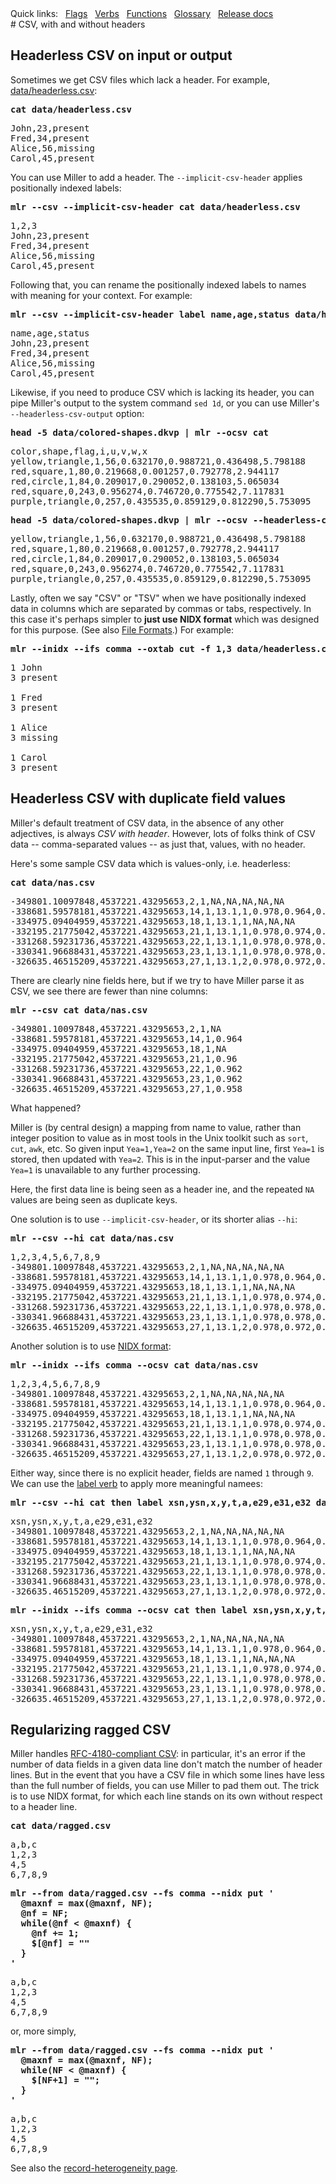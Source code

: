 <!---  PLEASE DO NOT EDIT DIRECTLY. EDIT THE .md.in FILE PLEASE. --->
<div>
<span class="quicklinks">
Quick links:
&nbsp;
<a class="quicklink" href="../reference-main-flag-list/index.html">Flags</a>
&nbsp;
<a class="quicklink" href="../reference-verbs/index.html">Verbs</a>
&nbsp;
<a class="quicklink" href="../reference-dsl-builtin-functions/index.html">Functions</a>
&nbsp;
<a class="quicklink" href="../glossary/index.html">Glossary</a>
&nbsp;
<a class="quicklink" href="../release-docs/index.html">Release docs</a>
</span>
</div>
# CSV, with and without headers

## Headerless CSV on input or output

Sometimes we get CSV files which lack a header. For example, [data/headerless.csv](./data/headerless.csv):

<pre class="pre-highlight-in-pair">
<b>cat data/headerless.csv</b>
</pre>
<pre class="pre-non-highlight-in-pair">
John,23,present
Fred,34,present
Alice,56,missing
Carol,45,present
</pre>

You can use Miller to add a header. The `--implicit-csv-header` applies positionally indexed labels:

<pre class="pre-highlight-in-pair">
<b>mlr --csv --implicit-csv-header cat data/headerless.csv</b>
</pre>
<pre class="pre-non-highlight-in-pair">
1,2,3
John,23,present
Fred,34,present
Alice,56,missing
Carol,45,present
</pre>

Following that, you can rename the positionally indexed labels to names with meaning for your context.  For example:

<pre class="pre-highlight-in-pair">
<b>mlr --csv --implicit-csv-header label name,age,status data/headerless.csv</b>
</pre>
<pre class="pre-non-highlight-in-pair">
name,age,status
John,23,present
Fred,34,present
Alice,56,missing
Carol,45,present
</pre>

Likewise, if you need to produce CSV which is lacking its header, you can pipe Miller's output to the system command `sed 1d`, or you can use Miller's `--headerless-csv-output` option:

<pre class="pre-highlight-in-pair">
<b>head -5 data/colored-shapes.dkvp | mlr --ocsv cat</b>
</pre>
<pre class="pre-non-highlight-in-pair">
color,shape,flag,i,u,v,w,x
yellow,triangle,1,56,0.632170,0.988721,0.436498,5.798188
red,square,1,80,0.219668,0.001257,0.792778,2.944117
red,circle,1,84,0.209017,0.290052,0.138103,5.065034
red,square,0,243,0.956274,0.746720,0.775542,7.117831
purple,triangle,0,257,0.435535,0.859129,0.812290,5.753095
</pre>

<pre class="pre-highlight-in-pair">
<b>head -5 data/colored-shapes.dkvp | mlr --ocsv --headerless-csv-output cat</b>
</pre>
<pre class="pre-non-highlight-in-pair">
yellow,triangle,1,56,0.632170,0.988721,0.436498,5.798188
red,square,1,80,0.219668,0.001257,0.792778,2.944117
red,circle,1,84,0.209017,0.290052,0.138103,5.065034
red,square,0,243,0.956274,0.746720,0.775542,7.117831
purple,triangle,0,257,0.435535,0.859129,0.812290,5.753095
</pre>

Lastly, often we say "CSV" or "TSV" when we have positionally indexed data in columns which are separated by commas or tabs, respectively. In this case it's perhaps simpler to **just use NIDX format** which was designed for this purpose. (See also [File Formats](file-formats.md).) For example:

<pre class="pre-highlight-in-pair">
<b>mlr --inidx --ifs comma --oxtab cut -f 1,3 data/headerless.csv</b>
</pre>
<pre class="pre-non-highlight-in-pair">
1 John
3 present

1 Fred
3 present

1 Alice
3 missing

1 Carol
3 present
</pre>

## Headerless CSV with duplicate field values

Miller's default treatment of CSV data, in the absence of any other adjectives, is always _CSV with header_.
However, lots of folks think of CSV data -- comma-separated values -- as just that, values, with no header.

Here's some sample CSV data which is values-only, i.e. headerless:

<pre class="pre-highlight-in-pair">
<b>cat data/nas.csv</b>
</pre>
<pre class="pre-non-highlight-in-pair">
-349801.10097848,4537221.43295653,2,1,NA,NA,NA,NA,NA
-338681.59578181,4537221.43295653,14,1,13.1,1,0.978,0.964,0.964
-334975.09404959,4537221.43295653,18,1,13.1,1,NA,NA,NA
-332195.21775042,4537221.43295653,21,1,13.1,1,0.978,0.974,0.96
-331268.59231736,4537221.43295653,22,1,13.1,1,0.978,0.978,0.962
-330341.96688431,4537221.43295653,23,1,13.1,1,0.978,0.978,0.962
-326635.46515209,4537221.43295653,27,1,13.1,2,0.978,0.972,0.958
</pre>

There are clearly nine fields here, but if we try to have Miller parse it as CSV, we
see there are fewer than nine columns:

<pre class="pre-highlight-in-pair">
<b>mlr --csv cat data/nas.csv</b>
</pre>
<pre class="pre-non-highlight-in-pair">
-349801.10097848,4537221.43295653,2,1,NA
-338681.59578181,4537221.43295653,14,1,0.964
-334975.09404959,4537221.43295653,18,1,NA
-332195.21775042,4537221.43295653,21,1,0.96
-331268.59231736,4537221.43295653,22,1,0.962
-330341.96688431,4537221.43295653,23,1,0.962
-326635.46515209,4537221.43295653,27,1,0.958
</pre>

What happened?

Miller is (by central design) a mapping from name to value, rather than integer
position to value as in most tools in the Unix toolkit such as `sort`, `cut`,
`awk`, etc. So given input `Yea=1,Yea=2` on the same input line, first `Yea=1`
is stored, then updated with `Yea=2`. This is in the input-parser and the value
`Yea=1` is unavailable to any further processing.

Here, the first data line is being seen as a header ine, and the repeated `NA`
values are being seen as duplicate keys.

One solution is to use `--implicit-csv-header`, or its shorter alias `--hi`:

<pre class="pre-highlight-in-pair">
<b>mlr --csv --hi cat data/nas.csv</b>
</pre>
<pre class="pre-non-highlight-in-pair">
1,2,3,4,5,6,7,8,9
-349801.10097848,4537221.43295653,2,1,NA,NA,NA,NA,NA
-338681.59578181,4537221.43295653,14,1,13.1,1,0.978,0.964,0.964
-334975.09404959,4537221.43295653,18,1,13.1,1,NA,NA,NA
-332195.21775042,4537221.43295653,21,1,13.1,1,0.978,0.974,0.96
-331268.59231736,4537221.43295653,22,1,13.1,1,0.978,0.978,0.962
-330341.96688431,4537221.43295653,23,1,13.1,1,0.978,0.978,0.962
-326635.46515209,4537221.43295653,27,1,13.1,2,0.978,0.972,0.958
</pre>

Another solution is to use [NIDX format](file-formats.md#nidx-index-numbered-toolkit-style):

<pre class="pre-highlight-in-pair">
<b>mlr --inidx --ifs comma --ocsv cat data/nas.csv</b>
</pre>
<pre class="pre-non-highlight-in-pair">
1,2,3,4,5,6,7,8,9
-349801.10097848,4537221.43295653,2,1,NA,NA,NA,NA,NA
-338681.59578181,4537221.43295653,14,1,13.1,1,0.978,0.964,0.964
-334975.09404959,4537221.43295653,18,1,13.1,1,NA,NA,NA
-332195.21775042,4537221.43295653,21,1,13.1,1,0.978,0.974,0.96
-331268.59231736,4537221.43295653,22,1,13.1,1,0.978,0.978,0.962
-330341.96688431,4537221.43295653,23,1,13.1,1,0.978,0.978,0.962
-326635.46515209,4537221.43295653,27,1,13.1,2,0.978,0.972,0.958
</pre>

Either way, since there is no explicit header, fields are named `1` through `9`. We can use the
[label verb](reference-verbs.md#label) to apply more meaningful namees:

<pre class="pre-highlight-in-pair">
<b>mlr --csv --hi cat then label xsn,ysn,x,y,t,a,e29,e31,e32 data/nas.csv</b>
</pre>
<pre class="pre-non-highlight-in-pair">
xsn,ysn,x,y,t,a,e29,e31,e32
-349801.10097848,4537221.43295653,2,1,NA,NA,NA,NA,NA
-338681.59578181,4537221.43295653,14,1,13.1,1,0.978,0.964,0.964
-334975.09404959,4537221.43295653,18,1,13.1,1,NA,NA,NA
-332195.21775042,4537221.43295653,21,1,13.1,1,0.978,0.974,0.96
-331268.59231736,4537221.43295653,22,1,13.1,1,0.978,0.978,0.962
-330341.96688431,4537221.43295653,23,1,13.1,1,0.978,0.978,0.962
-326635.46515209,4537221.43295653,27,1,13.1,2,0.978,0.972,0.958
</pre>

<pre class="pre-highlight-in-pair">
<b>mlr --inidx --ifs comma --ocsv cat then label xsn,ysn,x,y,t,a,e29,e31,e32 data/nas.csv</b>
</pre>
<pre class="pre-non-highlight-in-pair">
xsn,ysn,x,y,t,a,e29,e31,e32
-349801.10097848,4537221.43295653,2,1,NA,NA,NA,NA,NA
-338681.59578181,4537221.43295653,14,1,13.1,1,0.978,0.964,0.964
-334975.09404959,4537221.43295653,18,1,13.1,1,NA,NA,NA
-332195.21775042,4537221.43295653,21,1,13.1,1,0.978,0.974,0.96
-331268.59231736,4537221.43295653,22,1,13.1,1,0.978,0.978,0.962
-330341.96688431,4537221.43295653,23,1,13.1,1,0.978,0.978,0.962
-326635.46515209,4537221.43295653,27,1,13.1,2,0.978,0.972,0.958
</pre>

## Regularizing ragged CSV

Miller handles [RFC-4180-compliant CSV](file-formats.md#csvtsvasvusvetc): in particular, it's an error if the number of data fields in a given data line don't match the number of header lines. But in the event that you have a CSV file in which some lines have less than the full number of fields, you can use Miller to pad them out. The trick is to use NIDX format, for which each line stands on its own without respect to a header line.

<pre class="pre-highlight-in-pair">
<b>cat data/ragged.csv</b>
</pre>
<pre class="pre-non-highlight-in-pair">
a,b,c
1,2,3
4,5
6,7,8,9
</pre>

<pre class="pre-highlight-in-pair">
<b>mlr --from data/ragged.csv --fs comma --nidx put '</b>
<b>  @maxnf = max(@maxnf, NF);</b>
<b>  @nf = NF;</b>
<b>  while(@nf < @maxnf) {</b>
<b>    @nf += 1;</b>
<b>    $[@nf] = ""</b>
<b>  }</b>
<b>'</b>
</pre>
<pre class="pre-non-highlight-in-pair">
a,b,c
1,2,3
4,5
6,7,8,9
</pre>

or, more simply,

<pre class="pre-highlight-in-pair">
<b>mlr --from data/ragged.csv --fs comma --nidx put '</b>
<b>  @maxnf = max(@maxnf, NF);</b>
<b>  while(NF < @maxnf) {</b>
<b>    $[NF+1] = "";</b>
<b>  }</b>
<b>'</b>
</pre>
<pre class="pre-non-highlight-in-pair">
a,b,c
1,2,3
4,5
6,7,8,9
</pre>

See also the [record-heterogeneity page](record-heterogeneity.md).
